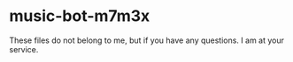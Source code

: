# music-bot-m7m3x
These files do not belong to me, but if you have any questions. I am at your service.
